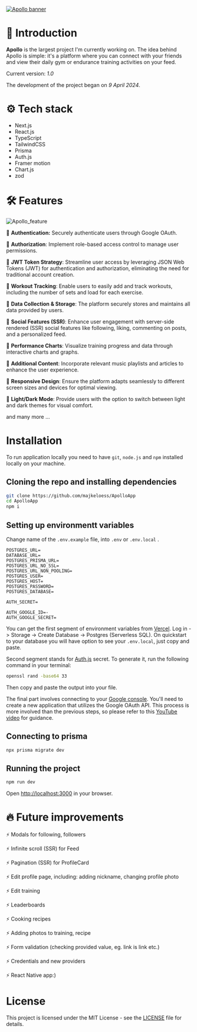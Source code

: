 [![Apollo banner](https://github.com/majkeloess/ApolloApp/assets/118011581/4365a805-816c-4250-94b7-8dc637355c0c)](https://apollo.majkeloess.dev)

# 👋 Introduction 
**Apollo** is the largest project I'm currently working on. The idea behind Apollo is simple: it's a platform where you can connect with your friends and view their daily gym or endurance training activities on your feed. 

Current version: *1.0*

The development of the project began on *9 April 2024*.
# ⚙️ Tech stack
- Next.js
- React.js
- TypeScript
- TailwindCSS
- Prisma
- Auth.js
- Framer motion
- Chart.js
- zod
# 🛠️ Features 
![Apollo_feature](https://github.com/majkeloess/ApolloApp/assets/118011581/9695addd-d25e-431a-88ec-d439fd3480cb)

🔋 **Authentication:** Securely authenticate users through Google OAuth.

🔋 **Authorization**:  Implement role-based access control to manage user permissions.

🔋 **JWT Token Strategy**:  Streamline user access by leveraging JSON Web Tokens (JWT) for authentication and authorization, eliminating the need for traditional account creation.

🔋 **Workout Tracking**:  Enable users to easily add and track workouts, including the number of sets and load for each exercise.

🔋 **Data Collection & Storage**: The platform securely stores and maintains all data provided by users.

🔋 **Social Features (SSR)**: Enhance user engagement with server-side rendered (SSR) social features like following, liking, commenting on posts, and a personalized feed.

🔋 **Performance Charts**:  Visualize training progress and data through interactive charts and graphs.

🔋 **Additional Content**:  Incorporate relevant music playlists and articles to enhance the user experience.

🔋 **Responsive Design**: Ensure the platform adapts seamlessly to different screen sizes and devices for optimal viewing.

🔋 **Light/Dark Mode**: Provide users with the option to switch between light and dark themes for visual comfort.



and many more ...

# Installation
To run application locally you need to have `git`, `node.js` and `npm` installed locally on your machine.

## Cloning the repo and installing dependencies
```bash
git clone https://github.com/majkeloess/ApolloApp
cd ApolloApp
npm i 
```
## Setting up environmentt variables
Change name of the `.env.example` file, into `.env` or `.env.local` .
```env
POSTGRES_URL=
DATABASE_URL=
POSTGRES_PRISMA_URL=
POSTGRES_URL_NO_SSL=
POSTGRES_URL_NON_POOLING=
POSTGRES_USER=
POSTGRES_HOST=
POSTGRES_PASSWORD=
POSTGRES_DATABASE=

AUTH_SECRET=

AUTH_GOOGLE_ID=-
AUTH_GOOGLE_SECRET=
```
You can get the first segment of environment variables from [Vercel](https://vercel.com). Log in -> Storage -> Create Database -> Postgres (Serverless SQL). On quickstart to your database you will have option to see your `.env.local`, just copy and paste.

Second segment stands for [Auth.js](https://authjs.dev) secret. To generate it, run the following command in your terminal:
```bash
openssl rand -base64 33
```
Then copy and paste the output into your file. 

The final part involves connecting to your [Google console](https://console.cloud.google.com/). You'll need to create a new application that utilizes the Google OAuth API. This process is more involved than the previous steps, so please refer to this [YouTube video](https://www.youtube.com/watch?v=ot9yuKg15iA) for guidance.
## Connecting to prisma
```bash
npx prisma migrate dev
```
## Running the project
```bash
npm run dev
```
Open [http://localhost:3000](http://localhost:3000) in your browser. 


# 🔥 Future improvements
⚡ Modals for following, followers

⚡ Infinite scroll (SSR) for Feed

⚡ Pagination (SSR) for ProfileCard

⚡ Edit profile page, including: adding nickname, changing profile photo

⚡ Edit training

⚡ Leaderboards

⚡ Cooking recipes

⚡ Adding photos to training, recipe

⚡ Form validation (checking provided value, eg. link is link etc.)

⚡ Credentials and new providers

⚡ React Native app:) 

# License 

This project is licensed under the MIT License - see the [LICENSE](LICENSE) file for details.
